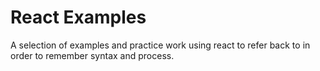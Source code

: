 # React Examples

A selection of examples and practice work using react to refer back to in order to remember syntax and process.